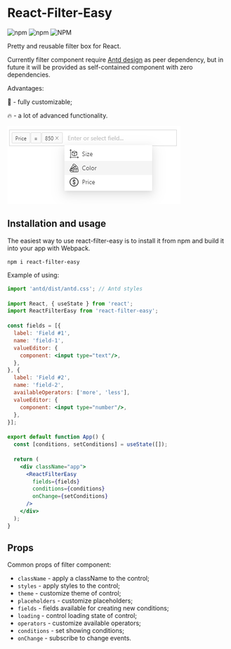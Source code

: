 # React-Filter-Easy

![npm](https://img.shields.io/npm/v/react-filter-easy.svg?style=flat)
![npm](https://img.shields.io/npm/dm/react-filter-easy.svg?label=%E2%8F%ACdownloads&style=flat)
![NPM](https://img.shields.io/npm/l/react-filter-easy.svg?label=%F0%9F%93%9Clicense&style=flat)

Pretty and reusable filter box for React.

Currently filter component require [Antd design](https://www.npmjs.com/package/antd) as peer dependency, but in future it will be provided as self-contained component with zero dependencies. 

Advantages:

💅 - fully customizable;

🔥 - a lot of advanced functionality.

![Demo image](./assets/demo.png)

## Installation and usage

The easiest way to use react-filter-easy is to install it from npm and build it into your app with Webpack.
```
npm i react-filter-easy
```

Example of using:
```jsx
import 'antd/dist/antd.css'; // Antd styles

import React, { useState } from 'react';
import ReactFilterEasy from 'react-filter-easy';

const fields = [{
  label: 'Field #1',
  name: 'field-1',
  valueEditor: {
    component: <input type="text"/>,
  },
}, {
  label: 'Field #2',
  name: 'field-2',
  availableOperators: ['more', 'less'],
  valueEditor: {
    component: <input type="number"/>,
  },
}];

export default function App() {
  const [conditions, setConditions] = useState([]);

  return (
    <div className="app">
      <ReactFilterEasy
        fields={fields}
        conditions={conditions}
        onChange={setConditions}
      />
    </div>
  );
}
```

## Props

Common props of filter component:
* `className` - apply a className to the control;
* `styles` - apply styles to the control;
* `theme` - customize theme of control;
* `placeholders` - customize placeholders;
* `fields` - fields available for creating new conditions;
* `loading` - control loading state of control;
* `operators` - customize available operators;
* `conditions` - set showing conditions;
* `onChange` - subscribe to change events.
